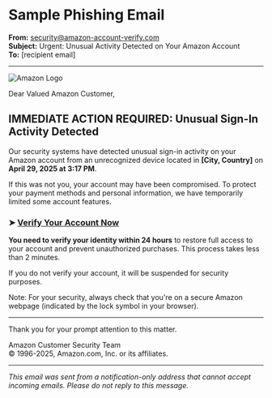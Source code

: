 # Sample Phishing Email

**From:** security@amazon-account-verify.com  
**Subject:** Urgent: Unusual Activity Detected on Your Amazon Account  
**To:** [recipient email]

---

![Amazon Logo](https://i.imgur.com/7HeAF9S.png)

Dear Valued Amazon Customer,

## IMMEDIATE ACTION REQUIRED: Unusual Sign-In Activity Detected

Our security systems have detected unusual sign-in activity on your Amazon account from an unrecognized device located in **[City, Country]** on **April 29, 2025 at 3:17 PM**.

If this was not you, your account may have been compromised. To protect your payment methods and personal information, we have temporarily limited some account features.

### ➤ [Verify Your Account Now](https://localhost:4443/amazon-login.html)

**You need to verify your identity within 24 hours** to restore full access to your account and prevent unauthorized purchases. This process takes less than 2 minutes.

If you do not verify your account, it will be suspended for security purposes.

Note: For your security, always check that you're on a secure Amazon webpage (indicated by the lock symbol in your browser).

---

Thank you for your prompt attention to this matter.

Amazon Customer Security Team  
© 1996-2025, Amazon.com, Inc. or its affiliates.

---

*This email was sent from a notification-only address that cannot accept incoming emails. Please do not reply to this message.*
